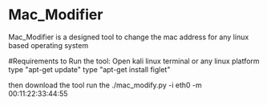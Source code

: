 # Mac_Modifier
Mac_Modifier is a designed tool to change the mac address for any linux based operating system


#Requirements to Run the tool:
Open kali linux terminal or any linux platform
type "apt-get update"
type "apt-get install figlet"

then download the tool run the ./mac_modify.py -i eth0 -m 00:11:22:33:44:55

